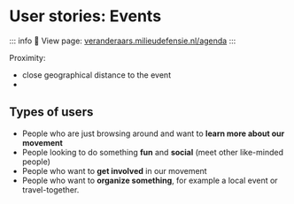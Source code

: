 # User stories: Events

::: info
🔗 View page: [veranderaars.milieudefensie.nl/agenda](https://veranderaars.milieudefensie.nl/agenda)
:::

Proximity:

- close geographical distance to the event
-

## Types of users

- People who are just browsing around and want to **learn more about our movement**
- People looking to do something **fun** and **social** (meet other like-minded people)
- People who want to **get involved** in our movement
- People who want to **organize something**, for example a local event or travel-together.
